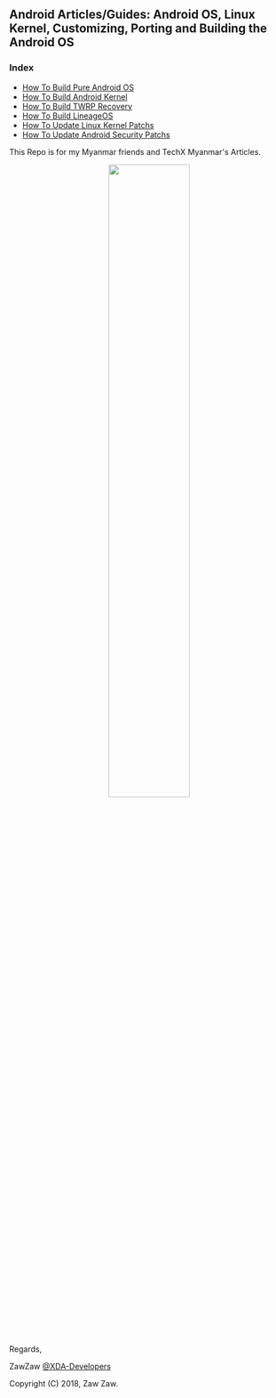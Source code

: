 
## Android Articles/Guides: Android OS, Linux Kernel, Customizing, Porting and Building the Android OS

### Index
- [How To Build Pure Android OS](https://github.com/zawzaww/android-articles/blob/techx-android/Guides/Building-AOSP-ROM.md)
- [How To Build Android Kernel](https://github.com/zawzaww/android-articles/blob/techx-android/Guides/Building-Android-Kernel.md)
- [How To Build TWRP Recovery](https://github.com/zawzaww/android-articles/blob/techx-android/Guides/Building-TWRP-Recovery.md)
- [How To Build LineageOS](https://github.com/zawzaww/android-articles/blob/techx-android/Guides/Building-LineageOS.md)
- [How To Update Linux Kernel Patchs](https://github.com/zawzaww/android-articles/blob/techx-android/Guides/Updating-Linux-Kernel-Patchs.md)
- [How To Update Android Security Patchs](https://github.com/zawzaww/android-articles/blob/techx-android/Guides/Updating-Android-Security-Patchs.md)

This Repo is for my Myanmar friends and TechX Myanmar's Articles.

<center><img src="https://upload.wikimedia.org/wikipedia/commons/thumb/d/db/Android_robot_2014.svg/511px-Android_robot_2014.svg.png" height="54%" width="54%;"/></center> 


Regards,

ZawZaw [@XDA-Developers](https://forum.xda-developers.com/member.php?u=7581611)

Copyright (C) 2018, Zaw Zaw.
